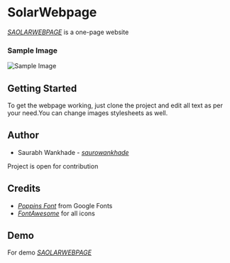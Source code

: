  # SolarWebpage  

  _[SAOLARWEBPAGE](https://solarwebpage.vercel.app/)_ is a one-page website  

  ### Sample Image

  <img alt="Sample Image" src="https://github.com/saurowankhade/solarwebpage/assets/98818353/bdfa7ed6-e3df-4d90-8bbb-0065869947d1">
 

 ## Getting Started 
 To get the webpage working, just clone the project and edit all text as per your need.You can change images stylesheets as well.

 ## Author
 + Saurabh Wankhade - _[saurowankhade](https://github.com/saurowankhade/)_
   
Project is open for contribution

## Credits
+ _[Poppins Font](https://fonts.google.com/specimen/Poppins)_ from Google Fonts
+ _[FontAwesome](https://fontawesome.com/)_ for all icons

## Demo 

For demo _[SAOLARWEBPAGE](https://solarwebpage.vercel.app/)_
 
